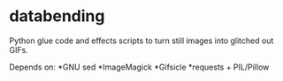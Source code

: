 databending
===========

Python glue code and effects scripts to turn still images into glitched out GIFs.

Depends on:
*GNU sed
*ImageMagick
*Gifsicle
*requests + PIL/Pillow
